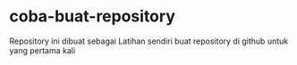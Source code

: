 # coba-buat-repository
Repository ini dibuat sebagai Latihan sendiri buat repository di github untuk yang pertama kali
